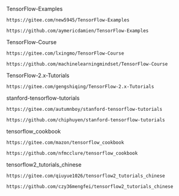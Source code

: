 TensorFlow-Examples

```
https://gitee.com/new5945/TensorFlow-Examples
```

```
https://github.com/aymericdamien/TensorFlow-Examples
```



TensorFlow-Course

```
https://gitee.com/lxingmo/TensorFlow-Course
```

```
https://github.com/machinelearningmindset/TensorFlow-Course
```



TensorFlow-2.x-Tutorials

```
https://gitee.com/gengshiqing/TensorFlow-2.x-Tutorials
```



stanford-tensorflow-tutorials

```
https://gitee.com/autumnboy/stanford-tensorflow-tutorials
```

```
https://github.com/chiphuyen/stanford-tensorflow-tutorials
```



tensorflow_cookbook

```
https://gitee.com/mazon/tensorflow_cookbook
```

```
https://github.com/nfmcclure/tensorflow_cookbook
```



tensorflow2_tutorials_chinese

```
https://gitee.com/qiuyue1026/tensorflow2_tutorials_chinese
```

```
https://github.com/czy36mengfei/tensorflow2_tutorials_chinese
```

